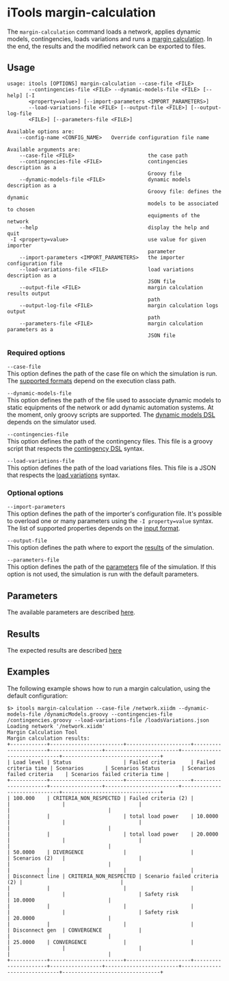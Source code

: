 # iTools margin-calculation

The `margin-calculation` command loads a network, applies dynamic models, contingencies, loads variations and runs a [margin calculation](../margin_calculation/index.md).
In the end, the results and the modified network can be exported to files.

## Usage
```
usage: itools [OPTIONS] margin-calculation --case-file <FILE>
       --contingencies-file <FILE> --dynamic-models-file <FILE> [--help] [-I
       <property=value>] [--import-parameters <IMPORT_PARAMETERS>]
       --load-variations-file <FILE> [--output-file <FILE>] [--output-log-file
       <FILE>] [--parameters-file <FILE>]

Available options are:
    --config-name <CONFIG_NAME>   Override configuration file name

Available arguments are:
    --case-file <FILE>                        the case path
    --contingencies-file <FILE>               contingencies description as a
                                              Groovy file
    --dynamic-models-file <FILE>              dynamic models description as a
                                              Groovy file: defines the dynamic
                                              models to be associated to chosen
                                              equipments of the network
    --help                                    display the help and quit
 -I <property=value>                          use value for given importer
                                              parameter
    --import-parameters <IMPORT_PARAMETERS>   the importer configuration file
    --load-variations-file <FILE>             load variations description as a
                                              JSON file
    --output-file <FILE>                      margin calculation results output
                                              path
    --output-log-file <FILE>                  margin calculation logs output
                                              path
    --parameters-file <FILE>                  margin calculation parameters as a
                                              JSON file

```

### Required options

`--case-file`  
This option defines the path of the case file on which the simulation is run. The [supported formats](inv:powsyblcore:*:*#grid_exchange_formats/index.md) depend on the execution class path. 

`--dynamic-models-file`  
This option defines the path of the file used to associate dynamic models to static equipments of the network or add dynamic automation systems. At the moment, only groovy scripts are supported. The [dynamic models DSL](inv:powsyblcore:*:*#simulation/dynamic/index.md#dynamic-models-configuration) depends on the simulator used.

`--contingencies-file`  
This option defines the path of the contingency files. This file is a groovy script that respects the [contingency DSL](inv:powsyblcore:*:*#simulation/security/contingency-dsl.md) syntax.

`--load-variations-file`  
This option defines the path of the load variations files. This file is a JSON that respects the [load variations](../margin_calculation/load_variations_supplier.md) syntax.

### Optional options

`--import-parameters`  
This option defines the path of the importer's configuration file. It's possible to overload one or many parameters using the `-I property=value` syntax. The list of supported properties depends on the [input format](inv:powsyblcore:*:*#grid_exchange_formats/index.md).

`--output-file`  
This option defines the path where to export the [results](#results) of the simulation.

`--parameters-file`  
This option defines the path of the [parameters](#parameters) file of the simulation. If this option is not used, the simulation is run with the default parameters. 

## Parameters
The available parameters are described [here](../margin_calculation/configuration).

## Results
The expected results are described [here](../margin_calculation/index#outputs)

## Examples
The following example shows how to run a margin calculation, using the default configuration:
```
$> itools margin-calculation --case-file /network.xiidm --dynamic-models-file /dynamicModels.groovy --contingencies-file /contingencies.groovy --load-variations-file /loadsVariations.json
Loading network '/network.xiidm'
Margin Calculation Tool
Margin calculation results:
+------------+------------------------+---------------------+----------------------+-----------------+------------------------+------------------------------+--------------------------------+
| Load level | Status                 | Failed criteria     | Failed criteria time | Scenarios       | Scenarios Status       | Scenarios failed criteria    | Scenarios failed criteria time |
+------------+------------------------+---------------------+----------------------+-----------------+------------------------+------------------------------+--------------------------------+
| 100.000    | CRITERIA_NON_RESPECTED | Failed criteria (2) |                      |                 |                        |                              |                                |
|            |                        | total load power    | 10.0000              |                 |                        |                              |                                |
|            |                        | total load power    | 20.0000              |                 |                        |                              |                                |
| 50.0000    | DIVERGENCE             |                     |                      | Scenarios (2)   |                        |                              |                                |
|            |                        |                     |                      | Disconnect line | CRITERIA_NON_RESPECTED | Scenario failed criteria (2) |                                |
|            |                        |                     |                      |                 |                        | Safety risk                  | 10.0000                        |
|            |                        |                     |                      |                 |                        | Safety risk                  | 20.0000                        |
|            |                        |                     |                      | Disconnect gen  | CONVERGENCE            |                              |                                |
| 25.0000    | CONVERGENCE            |                     |                      |                 |                        |                              |                                |
+------------+------------------------+---------------------+----------------------+-----------------+------------------------+------------------------------+--------------------------------+
```
